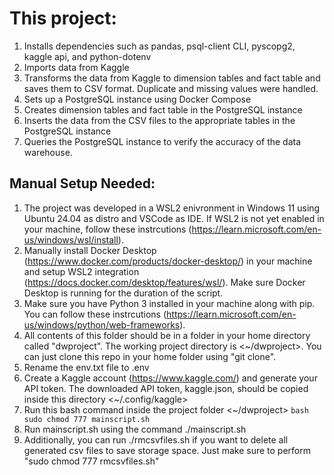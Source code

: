 # This project:

1. Installs dependencies such as pandas, psql-client CLI, pyscopg2, kaggle api, and python-dotenv
2. Imports data from Kaggle
3. Transforms the data from Kaggle to dimension tables and fact table and saves them to CSV format. Duplicate and missing values were handled. 
4. Sets up a PostgreSQL instance using Docker Compose
5. Creates dimension tables and fact table in the PostgreSQL instance
6. Inserts the data from the CSV files to the appropriate tables in the PostgreSQL instance
7. Queries the PostgreSQL instance to verify the accuracy of the data warehouse.

## Manual Setup Needed:

1. The project was developed in a WSL2 enivronment in Windows 11 using Ubuntu 24.04 as distro and VSCode as IDE. If WSL2 is not yet enabled in your machine, follow these instrcutions (https://learn.microsoft.com/en-us/windows/wsl/install).
2. Manually install Docker Desktop (https://www.docker.com/products/docker-desktop/) in your machine and setup WSL2 integration (https://docs.docker.com/desktop/features/wsl/). Make sure Docker Desktop is running for the duration of the script.
3. Make sure you have Python 3 installed in your machine along with pip. You can follow these instrcutions (https://learn.microsoft.com/en-us/windows/python/web-frameworks).
4. All contents of this folder should be in a folder in your home directory called "dwproject". The working project directory is <~/dwproject>. You can just clone this repo in your home folder using "git clone".
5. Rename the env.txt file to .env
6. Create a Kaggle account (https://www.kaggle.com/) and generate your API token. The downloaded API token, kaggle.json, should be copied inside this directory <~/.config/kaggle>
7. Run this bash command inside the project folder <~/dwproject> ```bash sudo chmod 777 mainscript.sh```
8. Run mainscript.sh using the command ./mainscript.sh
9. Additionally, you can run ./rmcsvfiles.sh if you want to delete all generated csv files to save storage space. Just make sure to perform "sudo chmod 777 rmcsvfiles.sh"